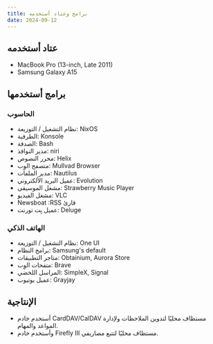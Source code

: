 ```yaml
---
title: برامج وعتاد أستخدمه
date: 2024-09-12
---
```

## عتاد أستخدمه

* MacBook Pro (13-inch, Late 2011)
* Samsung Galaxy A15

## برامج أستخدمها

### الحاسوب

* نظام التشغيل / التوزيعة: NixOS
* الطرفية: Konsole
* الصدفة: Bash
* مدير النوافذ: niri
* محرر النصوص: Helix
* متصفح الوِب: Mullvad Browser
* مدير الملفات: Nautilus
* عميل البريد الألكتروني: Evolution
* مشغل الموسيقى: Strawberry Music Player
* مشغل الفيديو: VLC
* قارئ ‮SSR: ‭Newsboat
* عميل بِت تورنت: Deluge

### الهاتف الذكي

* نظام التشغيل / التوزيعة: One UI
* برامج النظام: Samsung's default
* متاجر التطبيقات: Obtainium, Aurora Store
* متفحات الوِب: Brave
* المراسل اللخضي: SimpleX, Signal
* عميل يوتيوب: Grayjay

## الإنتاجية

* أستخدم خادم CardDAV/CalDAV مستظاف محليًا لتدوين الملاحظات ولإدارة المواعد والمهام.
* وأستخدم خادم Firefly III مستظاف محليًا لتتبع مصاريفي.
